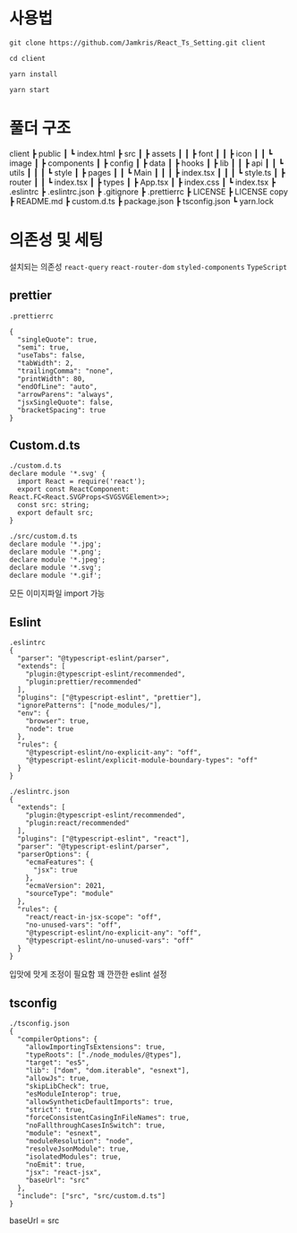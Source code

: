 # 사용법

`git clone https://github.com/Jamkris/React_Ts_Setting.git client`

`cd client`

`yarn install`

`yarn start`

# 풀더 구조

client
 ┣ public
 ┃ ┗ index.html
 ┣ src
 ┃ ┣ assets
 ┃ ┃ ┣ font
 ┃ ┃ ┣ icon
 ┃ ┃ ┗ image
 ┃ ┣ components
 ┃ ┣ config
 ┃ ┣ data
 ┃ ┣ hooks
 ┃ ┣ lib
 ┃ ┃ ┣ api
 ┃ ┃ ┗ utils
 ┃ ┃ ┃ ┗ style
 ┃ ┣ pages
 ┃ ┃ ┗ Main
 ┃ ┃ ┃ ┣ index.tsx
 ┃ ┃ ┃ ┗ style.ts
 ┃ ┣ router
 ┃ ┃ ┗ index.tsx
 ┃ ┣ types
 ┃ ┣ App.tsx
 ┃ ┣ index.css
 ┃ ┗ index.tsx
 ┣ .eslintrc
 ┣ .eslintrc.json
 ┣ .gitignore
 ┣ .prettierrc
 ┣ LICENSE
 ┣ LICENSE copy
 ┣ README.md
 ┣ custom.d.ts
 ┣ package.json
 ┣ tsconfig.json
 ┗ yarn.lock

# 의존성 및 세팅
설치되는 의존성 `react-query` `react-router-dom` `styled-components` `TypeScript`

## prettier
```
.prettierrc

{
  "singleQuote": true,
  "semi": true,
  "useTabs": false,
  "tabWidth": 2,
  "trailingComma": "none",
  "printWidth": 80,
  "endOfLine": "auto",
  "arrowParens": "always",
  "jsxSingleQuote": false,
  "bracketSpacing": true
}
```

## Custom.d.ts
```
./custom.d.ts
declare module '*.svg' {
  import React = require('react');
  export const ReactComponent: React.FC<React.SVGProps<SVGSVGElement>>;
  const src: string;
  export default src;
}

./src/custom.d.ts
declare module '*.jpg';
declare module '*.png';
declare module '*.jpeg';
declare module '*.svg';
declare module '*.gif';
```
모든 이미지파일 import 가능

## Eslint
```
.eslintrc
{
  "parser": "@typescript-eslint/parser",
  "extends": [
    "plugin:@typescript-eslint/recommended",
    "plugin:prettier/recommended"
  ],
  "plugins": ["@typescript-eslint", "prettier"],
  "ignorePatterns": ["node_modules/"],
  "env": {
    "browser": true,
    "node": true
  },
  "rules": {
    "@typescript-eslint/no-explicit-any": "off",
    "@typescript-eslint/explicit-module-boundary-types": "off"
  }
}

./eslintrc.json
{
  "extends": [
    "plugin:@typescript-eslint/recommended",
    "plugin:react/recommended"
  ],
  "plugins": ["@typescript-eslint", "react"],
  "parser": "@typescript-eslint/parser",
  "parserOptions": {
    "ecmaFeatures": {
      "jsx": true
    },
    "ecmaVersion": 2021,
    "sourceType": "module"
  },
  "rules": {
    "react/react-in-jsx-scope": "off",
    "no-unused-vars": "off",
    "@typescript-eslint/no-explicit-any": "off",
    "@typescript-eslint/no-unused-vars": "off"
  }
}
```
입맛에 맛게 조정이 필요함 꽤 깐깐한 eslint 설정

## tsconfig
```
./tsconfig.json
{
  "compilerOptions": {
    "allowImportingTsExtensions": true,
    "typeRoots": ["./node_modules/@types"],
    "target": "es5",
    "lib": ["dom", "dom.iterable", "esnext"],
    "allowJs": true,
    "skipLibCheck": true,
    "esModuleInterop": true,
    "allowSyntheticDefaultImports": true,
    "strict": true,
    "forceConsistentCasingInFileNames": true,
    "noFallthroughCasesInSwitch": true,
    "module": "esnext",
    "moduleResolution": "node",
    "resolveJsonModule": true,
    "isolatedModules": true,
    "noEmit": true,
    "jsx": "react-jsx",
    "baseUrl": "src"
  },
  "include": ["src", "src/custom.d.ts"]
}
```
baseUrl = src

